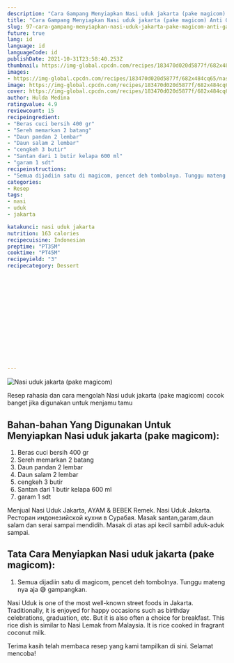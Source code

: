 ```yaml
---
description: "Cara Gampang Menyiapkan Nasi uduk jakarta (pake magicom) Anti Gagal"
title: "Cara Gampang Menyiapkan Nasi uduk jakarta (pake magicom) Anti Gagal"
slug: 97-cara-gampang-menyiapkan-nasi-uduk-jakarta-pake-magicom-anti-gagal
future: true
lang: id
language: id
languageCode: id
publishDate: 2021-10-31T23:58:40.253Z 
thumbnail: https://img-global.cpcdn.com/recipes/183470d020d5877f/682x484cq65/nasi-uduk-jakarta-pake-magicom-foto-resep-utama.png
images:
- https://img-global.cpcdn.com/recipes/183470d020d5877f/682x484cq65/nasi-uduk-jakarta-pake-magicom-foto-resep-utama.png
image: https://img-global.cpcdn.com/recipes/183470d020d5877f/682x484cq65/nasi-uduk-jakarta-pake-magicom-foto-resep-utama.png
cover: https://img-global.cpcdn.com/recipes/183470d020d5877f/682x484cq65/nasi-uduk-jakarta-pake-magicom-foto-resep-utama.png
author: Hulda Medina
ratingvalue: 4.9
reviewcount: 15
recipeingredient:
- "Beras cuci bersih 400 gr"
- "Sereh memarkan 2 batang"
- "Daun pandan 2 lembar"
- "Daun salam 2 lembar"
- "cengkeh 3 butir"
- "Santan dari 1 butir kelapa 600 ml"
- "garam 1 sdt"
recipeinstructions:
- "Semua dijadiin satu di magicom, pencet deh tombolnya. Tunggu mateng nya aja 😅 gampangkan."
categories:
- Resep
tags:
- nasi
- uduk
- jakarta

katakunci: nasi uduk jakarta 
nutrition: 163 calories
recipecuisine: Indonesian
preptime: "PT35M"
cooktime: "PT45M"
recipeyield: "3"
recipecategory: Dessert


     
    
    
    
    
    
    
    
    
    
    
      
    
---
```



![Nasi uduk jakarta (pake magicom)](https://img-global.cpcdn.com/recipes/183470d020d5877f/682x484cq65/nasi-uduk-jakarta-pake-magicom-foto-resep-utama.png)

Resep rahasia dan cara mengolah  Nasi uduk jakarta (pake magicom) cocok banget jika digunakan untuk menjamu tamu

<!--inarticleads1-->

## Bahan-bahan Yang Digunakan Untuk Menyiapkan Nasi uduk jakarta (pake magicom):

1. Beras cuci bersih 400 gr
1. Sereh memarkan 2 batang
1. Daun pandan 2 lembar
1. Daun salam 2 lembar
1. cengkeh 3 butir
1. Santan dari 1 butir kelapa 600 ml
1. garam 1 sdt

Menjual Nasi Uduk Jakarta, AYAM &amp; BEBEK Remek. Nasi Uduk Jakarta. Ресторан индонезийской кухни в Сурабая. Masak santan,garam,daun salam dan serai sampai mendidih. Masak di atas api kecil sambil aduk-aduk sampai. 

<!--inarticleads2-->

## Tata Cara Menyiapkan Nasi uduk jakarta (pake magicom):

1. Semua dijadiin satu di magicom, pencet deh tombolnya. Tunggu mateng nya aja 😅 gampangkan.


Nasi Uduk is one of the most well-known street foods in Jakarta. Traditionally, it is enjoyed for happy occasions such as birthday celebrations, graduation, etc. But it is also often a choice for breakfast. This rice dish is similar to Nasi Lemak from Malaysia. It is rice cooked in fragrant coconut milk. 

Terima kasih telah membaca resep yang kami tampilkan di sini. Selamat mencoba!
